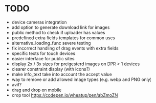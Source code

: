 # TODO
* device cameras integration
* add option to generate download link for images
* public method to check if uploader has values
* predefined extra fields templates for common uses
* alternative_loading_func severe testing
* fix incorrect handling of drag events with extra fields
* specific texts for touch devices
* easier interface for public sites
* display 2x / 3x sizes for preigesterd images on DPR > 1 devices
* clearer constraint display (with icons?)
* make info_text take into account the accept value
* way to remove or add allowed image types (e.g. webp and PNG only)
* avif?
* drag and drop on mobile
* crop tool https://codepen.io/wheatup/pen/abZmoZN


